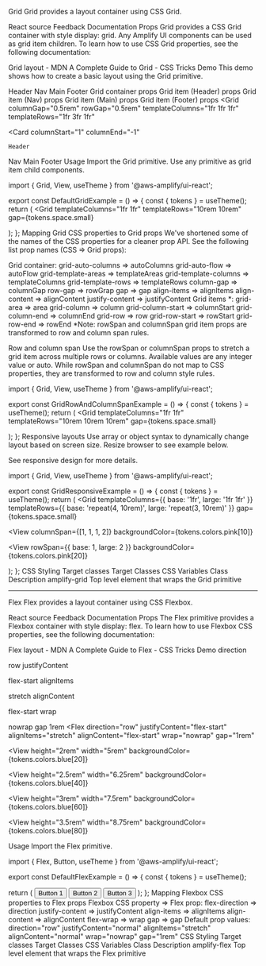 Grid
Grid provides a layout container using CSS Grid.

React source
Feedback
Documentation
Props
Grid provides a CSS Grid container with style display: grid. Any Amplify UI components can be used as grid item children. To learn how to use CSS Grid properties, see the following documentation:

Grid layout - MDN
A Complete Guide to Grid - CSS Tricks
Demo
This demo shows how to create a basic layout using the Grid primitive.

Header
Nav
Main
Footer
Grid container props
Grid item (Header) props
Grid item (Nav) props
Grid item (Main) props
Grid item (Footer) props
<Grid
columnGap="0.5rem"
rowGap="0.5rem"
templateColumns="1fr 1fr 1fr"
templateRows="1fr 3fr 1fr"
>
<Card
columnStart="1"
columnEnd="-1"
>
    Header
  </Card>
  <Card
    columnStart="1"
    columnEnd="2"
  >
    Nav
  </Card>
  <Card
    columnStart="2"
    columnEnd="-1"
  >
    Main
  </Card>
  <Card
    columnStart="2"
    columnEnd="-1"
  >
    Footer
  </Card>
</Grid>
Usage
Import the Grid primitive. Use any primitive as grid item child components.

import { Grid, View, useTheme } from '@aws-amplify/ui-react';

export const DefaultGridExample = () => {
const { tokens } = useTheme();
return (
<Grid
templateColumns="1fr 1fr"
templateRows="10rem 10rem"
gap={tokens.space.small}
>
<View backgroundColor={tokens.colors.blue[10]}></View>
<View backgroundColor={tokens.colors.blue[20]}></View>
<View backgroundColor={tokens.colors.blue[40]}></View>
<View backgroundColor={tokens.colors.blue[60]}></View>
</Grid>
);
};
Mapping Grid CSS properties to Grid props
We've shortened some of the names of the CSS properties for a cleaner prop API. See the following list prop names (CSS => Grid props):

Grid container:
grid-auto-columns => autoColumns
grid-auto-flow => autoFlow
grid-template-areas => templateAreas
grid-template-columns => templateColumns
grid-template-rows => templateRows
column-gap => columnGap
row-gap => rowGrap
gap => gap
align-items => alignItems
align-content => alignContent
justify-content => justifyContent
Grid items *:
grid-area => area
grid-column => column
grid-column-start => columnStart
grid-column-end => columnEnd
grid-row => row
grid-row-start => rowStart
grid-row-end => rowEnd
*Note: rowSpan and columnSpan grid item props are transformed to row and column span rules.

Row and column span
Use the rowSpan or columnSpan props to stretch a grid item across multiple rows or columns. Available values are any integer value or auto. While rowSpan and columnSpan do not map to CSS properties, they are transformed to row and column style rules.

import { Grid, View, useTheme } from '@aws-amplify/ui-react';

export const GridRowAndColumnSpanExample = () => {
const { tokens } = useTheme();
return (
<Grid
templateColumns="1fr 1fr"
templateRows="10rem 10rem 10rem"
gap={tokens.space.small}
>
<View columnSpan={2} backgroundColor={tokens.colors.orange[10]}></View>
<View rowSpan={2} backgroundColor={tokens.colors.orange[20]}></View>
<View backgroundColor={tokens.colors.orange[40]}></View>
<View backgroundColor={tokens.colors.orange[60]}></View>
</Grid>
);
};
Responsive layouts
Use array or object syntax to dynamically change layout based on screen size. Resize browser to see example below.

See responsive design for more details.

import { Grid, View, useTheme } from '@aws-amplify/ui-react';

export const GridResponsiveExample = () => {
const { tokens } = useTheme();
return (
<Grid
templateColumns={{ base: '1fr', large: '1fr 1fr' }}
templateRows={{ base: 'repeat(4, 10rem)', large: 'repeat(3, 10rem)' }}
gap={tokens.space.small}
>
<View
columnSpan={[1, 1, 1, 2]}
backgroundColor={tokens.colors.pink[10]}
></View>
<View
rowSpan={{ base: 1, large: 2 }}
backgroundColor={tokens.colors.pink[20]}
></View>
<View backgroundColor={tokens.colors.pink[40]}></View>
<View backgroundColor={tokens.colors.pink[60]}></View>
</Grid>
);
};
CSS Styling
Target classes
Target Classes
CSS Variables
Class	Description
amplify-grid	Top level element that wraps the Grid primitive


-----


Flex
Flex provides a layout container using CSS Flexbox.

React source
Feedback
Documentation
Props
The Flex primitive provides a Flexbox container with style display: flex. To learn how to use Flexbox CSS properties, see the following documentation:

Flex layout - MDN
A Complete Guide to Flex - CSS Tricks
Demo
direction

row
justifyContent

flex-start
alignItems

stretch
alignContent

flex-start
wrap

nowrap
gap
1rem
<Flex
direction="row"
justifyContent="flex-start"
alignItems="stretch"
alignContent="flex-start"
wrap="nowrap"
gap="1rem"
>
<View
height="2rem"
width="5rem"
backgroundColor={tokens.colors.blue[20]}
></View>
<View
height="2.5rem"
width="6.25rem"
backgroundColor={tokens.colors.blue[40]}
></View>
<View
height="3rem"
width="7.5rem"
backgroundColor={tokens.colors.blue[60]}
></View>
<View
height="3.5rem"
width="8.75rem"
backgroundColor={tokens.colors.blue[80]}
></View>
</Flex>
Usage
Import the Flex primitive.

import { Flex, Button, useTheme } from '@aws-amplify/ui-react';

export const DefaultFlexExample = () => {
const { tokens } = useTheme();

return (
<Flex>
<Button backgroundColor={tokens.colors.pink[10]}>Button 1</Button>
<Button backgroundColor={tokens.colors.pink[20]}>Button 2</Button>
<Button backgroundColor={tokens.colors.pink[40]}>Button 3</Button>
</Flex>
);
};
Mapping Flexbox CSS properties to Flex props
Flexbox CSS property => Flex prop:
flex-direction => direction
justify-content => justifyContent
align-items => alignItems
align-content => alignContent
flex-wrap => wrap
gap => gap
Default prop values:
direction="row"
justifyContent="normal"
alignItems="stretch"
alignContent="normal"
wrap="nowrap"
gap="1rem"
CSS Styling
Target classes
Target Classes
CSS Variables
Class	Description
amplify-flex	Top level element that wraps the Flex primitive
